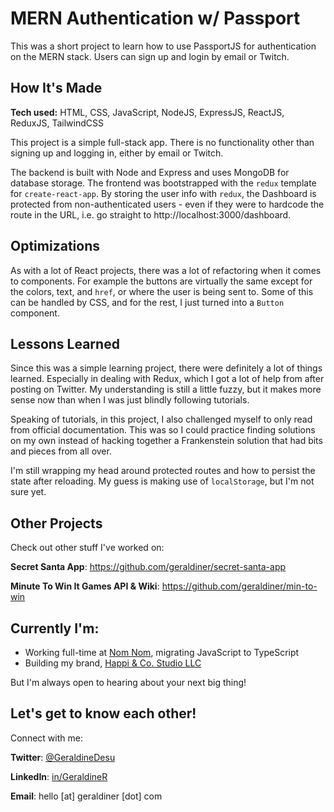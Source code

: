 # MERN Authentication w/ Passport

This was a short project to learn how to use PassportJS for authentication on the MERN stack. Users can sign up and login by email or Twitch.

## How It's Made

**Tech used:** HTML, CSS, JavaScript, NodeJS, ExpressJS, ReactJS, ReduxJS, TailwindCSS

This project is a simple full-stack app. There is no functionality other than signing up and logging in, either by email or Twitch.

The backend is built with Node and Express and uses MongoDB for database storage. The frontend was bootstrapped with the `redux` template for `create-react-app`. By storing the user info with `redux`, the Dashboard is protected from non-authenticated users - even if they were to hardcode the route in the URL, i.e. go straight to http://localhost:3000/dashboard.

## Optimizations

As with a lot of React projects, there was a lot of refactoring when it comes to components. For example the buttons are virtually the same except for the colors, text, and `href`, or where the user is being sent to. Some of this can be handled by CSS, and for the rest, I just turned into a `Button` component.

## Lessons Learned

Since this was a simple learning project, there were definitely a lot of things learned. Especially in dealing with Redux, which I got a lot of help from after posting on Twitter. My understanding is still a little fuzzy, but it makes more sense now than when I was just blindly following tutorials.

Speaking of tutorials, in this project, I also challenged myself to only read from official documentation. This was so I could practice finding solutions on my own instead of hacking together a Frankenstein solution that had bits and pieces from all over.

I'm still wrapping my head around protected routes and how to persist the state after reloading. My guess is making use of `localStorage`, but I'm not sure yet.















## Other Projects

Check out other stuff I've worked on:

**Secret Santa App**: https://github.com/geraldiner/secret-santa-app

**Minute To Win It Games API & Wiki**: https://github.com/geraldiner/min-to-win

## Currently I'm:

- Working full-time at <a target="_blank" href="https://nomnomnow.com">Nom Nom</a>, migrating JavaScript to TypeScript
- Building my brand, <a target="_blank" href="https://happiandco.com">Happi & Co. Studio LLC</a>

But I'm always open to hearing about your next big thing!

## Let's get to know each other!

Connect with me:

**Twitter**: [@GeraldineDesu](https://twitter.com/geraldinedesu)

**LinkedIn**: [in/GeraldineR](https://linkedin.com/in/geraldiner)

**Email**: hello [at] geraldiner [dot] com
